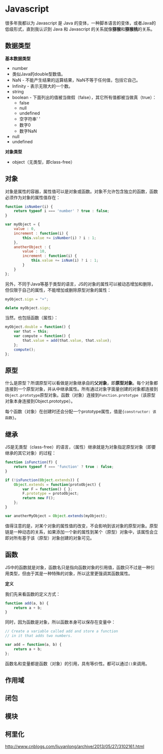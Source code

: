 # Javascript

很多年我都以为 Javascript 是 Java 的变体，一种脚本语言的变体，或者Java的低级形式，直到我认识到 Java 和 Javascript 的关系就像**猕猴**和**猕猴桃**的关系。

## 数据类型

**基本数据类型**

+ number
 + 类似Java的double型数值。
 + NaN - 不能产生结果的运算结果，NaN不等于任何值，包括它自己。
 + Infinity - 表示无限大的一个数。
+ string
+ boolean - 下面列出的值被当做假（false），其它所有值都被当做真（true）：
  + false
  + null
  + undefined
  + 空字符串' '
  + 数字0
  + 数字NaN
+ null
+ undefined

**对象类型**

+ object（无类型，即class-free）

## 对象

对象是属性的容器，属性值可以是对象或函数。对象不允许包含独立的函数，函数必须作为对象的属性值存在：

```JavaScript
function isNumber(i) {
    return typeof i === 'number' ? true : false;
}

var myObject = {
    value : 0,
    increment : function(i) {
        this.value += isNumber(i) ? i : 1;
    },
    anotherObject : {
        value : 10,
        increment : function(i) {
            this.value += isNum(i) ? i : 1;
        }
    }
};
```

另外，不同于Java等基于类型的语言，JS的对象的属性可以被动态增加和删除，但仅限于自己的属性，不能增加或删除原型对象的属性：

```JavaScript
myObject.sign = "+";
```

```JavaScript
delete myObject.sign;
```

当然，也包括函数（属性）：

```JavaScript
myObject.double = function() {
	var that = this;
	var compute = function() {
		that.value = add(that.value, that.value);
	};
	compute();
};
```

## 原型

什么是原型？所谓原型可以看做是对象继承自的**父对象**，即**原型对象**。每个对象都连接到一个原型对象，并从中继承属性。所有通过对象字面量创建的对象都连接到`Object.prototype`原型对象。函数（对象）连接到`Function.prototype`（该原型对象本身连接到Object.prototype）。

每个函数（对象）在创建时还会分配一个prototype属性，值是`{constructor: 该函数}`。

## 继承

JS是无类型（class-free）的语言，（属性）继承就是为对象指定原型对象（即要继承的其它对象）的过程：

```JavaScript
function isFunction(f) {
    return typeof f === 'function' ? true : false;
}

if (!isFunction(Object.extends)) {
    Object.extends = function(protoObject) {
        var F = function() { };
        F.prototype = protoObject;
        return new F();
    };
}
```

```JavaScript
var anotherMyObject = Object.extends(myObject);
```

值得注意的是，对某个对象的属性值的改变，不会影响到该对象的原型对象。原型链是一种动态的关系，如果添加一个新的属性到某个（原型）对象中，该属性会立即对所有基于该（原型）对象创建的对象可见。

##  函数

JS中的函数就是对象，函数名只是指向函数对象的引用值，函数只不过是一种引用类型，但由于其是一种特殊的对象，所以这里更强调其函数属性。

**定义**

我们先来看函数的定义方式：

```JavaScript
function add(a, b) {
	return a + b;
}
```

同时，因为函数是对象，所以函数本身可以保存在变量中：

```JavaScript
// Create a variable called add and store a function
// in it that adds two numbers.

var add = function(a, b) {
	return a + b;
};
```

函数名和变量都是函数（对象）的引用，具有等价性。都可以通过`()`来调用。

## 作用域

## 闭包

## 模块

## 柯里化

http://www.cnblogs.com/liuyanlong/archive/2013/05/27/3102161.html
